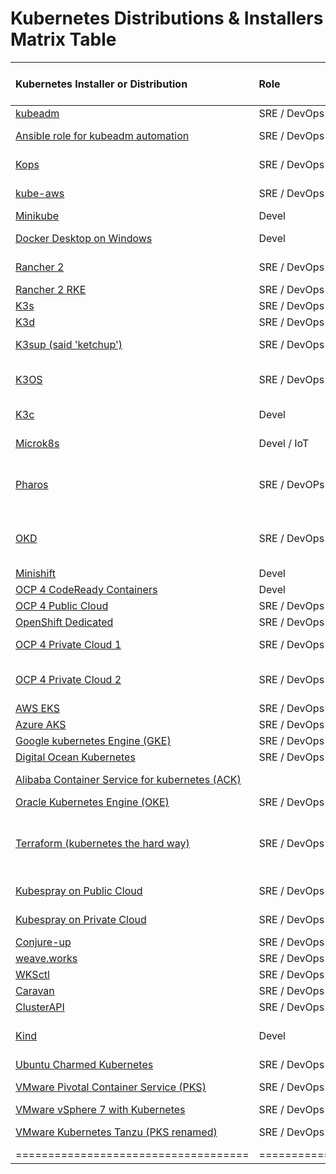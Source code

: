 # Kubernetes Distributions & Installers Matrix Table

|  Kubernetes Installer or Distribution | Role | Ecosystem | Infra Provider | On-Premise | Licence | HA | Standalone | Runs in Docker | Ingress + Storage <br/>included | Automated <br/>Deployment | Details | 
| :--- | :--- | :--- | :--- | :--- | :--- | :--- | :--- | :--- | :--- | :--- | :--- | 
| [kubeadm](https://github.com/kubernetes/kubeadm)| SRE / DevOps | Kubernetes Upstream | Multi platform | Yes | OSS | Yes | No | No | No | No | Official kubernetes deployment tool | 
| [Ansible role for kubeadm automation](https://github.com/geerlingguy/ansible-role-kubernetes) | SRE / DevOps | Kubernetes Upstream | Virtual Machine | Yes | OSS | Yes | Yes | No | Yes (storage?) | No | Ansible role for kubeadm automation |
| [Kops](https://github.com/kubernetes/kops)| SRE / DevOps | Kubernetes Upstream | AWS | No | OSS | Yes | No | No | Yes | Yes | AWS compliant, alpha release <br/>for other providers | 
| [kube-aws](https://kubernetes-incubator.github.io/kube-aws/)| SRE / DevOps | | | | | | | | | | A command-line tool to declaratively manage Kubernetes clusters on AWS|
| [Minikube](https://github.com/kubernetes/minikube)| Devel | Kubernetes Upstream | Dektop Virtual Machine | Yes | OSS | No | Yes | No | No | Yes | Official development environment |
| [Docker Desktop on Windows](https://docs.docker.com/docker-for-windows/#kubernetes)| Devel | Kubernetes Upstream | Desktop Virtual Machine | Yes | OSS | No | Yes | Yes | No | Yes | Development environment available in <br/>Docker Desktop on Windows | 
| [Rancher 2](https://rancher.com/docs/rancher/v2.x/en/)| SRE / DevOps | Multi-cloud kubernetes <br/>management | Virtual Machine | Yes | OSS | Yes | No | No | No | No | Racher is an enterprise kubernetes installer <br/>that competes with OpenShift. | 
| [Rancher 2 RKE](https://rancher.com/products/rke/)| SRE / DevOps | Rancher | Virtual Machine | Yes | OSS | Yes | Yes | Yes | no | no | Rancher 2 that runs in docker containers. | 
| [K3s](https://k3s.io/)| SRE / DevOps / IoT | Rancher | Virtual Machine | Yes | OSS | Yes | Yes | No | Yes | Yes | Basic kubernetes with automated installer. |
| [K3d](https://github.com/rancher/k3d)| SRE / DevOps / IoT | Rancher | Virtual Machine | Yes | OSS | Yes | Yes | Yes | Yes | Yes | k3s that runs in docker containers. | 
| [K3sup (said 'ketchup')](https://github.com/alexellis/k3sup)| SRE / DevOps / IoT | Rancher | Virtual Machine | Yes | OSS | Yes | Yes | No | Yes | Yes | get from zero to KUBECONFIG with k3s on any local or remote VM |
| [K3OS](https://github.com/rancher/k3os)| SRE / DevOps / IoT | Rancher | Virtual Machine | Yes | OSS | Yes | Yes | No | Yes | Yes | Linux distribution designed to remove as much OS maintenance as <br/>possible in a Kubernetes cluster | 
| [K3c](https://github.com/rancher/k3c)| Devel | Rancher | Linux | Yes | OSS | No | Yes | No | No | Yes | Lightweight local container engine for container development (experiment) |
| [Microk8s](https://microk8s.io/)| Devel / IoT | Kubernetes Upstream | Virtual Machine | Yes | OSS | Yes (beta) | Yes | No | Yes | Yes | Ubuntu. It compites with k3s. |
| [Pharos](https://k8spharos.dev/)| SRE / DevOPs / IoT | Kubernetes Upstream | Multi Platform | Yes | OSS | Yes | Yes | No | Yes | Yes | Pharos is a vendor neutral community driven Kubernetes that works on any infrastructure at any scale. It works flawlessly on public clouds, private clouds, hybrid clouds, on-premises, bare metal or at the edge, no problem! | 
| [OKD](https://github.com/okd-community-install)| SRE / DevOps | OpenShift | Virtual Machine | Yes | OSS | Yes | Yes | No | Yes <br/>(okd-community-install) | Yes <br/>(okd-community-install) | okd-community-install is a standalone cluster <br/>of 1 node valid for small projects. | 
| [Minishift](https://www.okd.io/minishift/)| Devel | OpenShift | Desktop Virtual Machine | Yes | OSS | No | Yes | No | No | Yes | OpenShift 3 official development environment. | 
| [OCP 4 CodeReady Containers](https://try.openshift.com)| Devel | OpenShift | Desktop Virtual Machine | Yes | OSS | No | Yes | No | No | Yes | OpenShift 4 official development environment |
| [OCP 4 Public Cloud](https://try.openshift.com)| SRE / DevOps | OpenShift | AWS, GCP, Azure | No | Yes | Yes | No | No | Yes | Yes | OpenShift in Public Cloud | 
| [OpenShift Dedicated](https://try.openshift.com) | SRE / DevOps | OpenShift | AWS | No | Yes | Yes | No | No | Yes | Yes | OpenShift In AWS managed by Red Hat | 
| [OCP 4 Private Cloud 1](https://try.openshift.com)| SRE / DevOps | OpenShift | OpenStack, <br/>Red Hat Virtualization | Yes | Yes | Yes | No | No | Yes | Yes | OpenShift in private cloud with automated <br/>deployment recommeded by Red Hat. | 
| [OCP 4 Private Cloud 2](https://try.openshift.com)| SRE / DevOps | OpenShift | vSphere 6.7 U2, Bare Metal | Yes | Yes | Yes | No | No | Yes | No | OpenShift in private cloud with infra providers <br/>that currently don't support automated <br/>deployments. |
| [AWS EKS](https://aws.amazon.com/en/eks/)| SRE / DevOps | AWS Kubernetes | AWS | No | N/A | Yes | No | No | Yes | Yes | Managed kubernetes by AWS | 
| [Azure AKS](https://azure.microsoft.com/en-en/services/kubernetes-service/)| SRE / DevOps | Azure Kubernetes | Azure | No | N/A | Yes | No | No | Yes | Yes | Managed kubernetes by Azure | 
| [Google kubernetes Engine (GKE)](https://cloud.google.com/kubernetes-engine/)| SRE / DevOps | Google Kubernetes | GCP | No | N/A | Yes | No | No | Yes | Yes | Managed kubernetes by Google Cloud | 
| [Digital Ocean Kubernetes](https://www.digitalocean.com/products/kubernetes/)| SRE / DevOps | Digital Ocean Kubernetes | Digital Ocean | No | N/A | Yes | No | No | Yes | Yes | Managed kubernetes by Digital Ocean Cloud | 
| [Alibaba Container Service for kubernetes (ACK)](https://www.alibabacloud.com/product/kubernetes) | | SRE / DevOps | Alibaba Kubernetes | Alibaba Cloud | No | N/A | Yes | No | No | yes | Yes | Managed kubernetes by Alibaba Cloud |
| [Oracle Kubernetes Engine (OKE)](https://www.oracle.com/cloud/compute/container-engine-kubernetes.html)| SRE / DevOps | Oracle Kubernetes | Oracle Cloud | No | N/A | Yes | No | No | Yes | Yes | Managed kubernetes by Oracle Cloud | 
| [Terraform (kubernetes the hard way)](https://napo.io/posts/kubernetes-the-real-hard-way-on-aws/)| SRE / DevOps | Kubernetes Upstream | AWS EKS, Google GKE, <br/>Azure AKS, Digital Ocean, <br/>Alibaba, Oracle Cloud | No | N/A | Yes | No | No | Yes | No | kubernetes installer compliant with all the major public cloud providers<br/> (the hard way). It does not use the official installers offered by each <br/>cloud provider. | 
| [Kubespray on Public Cloud](https://github.com/kubernetes-sigs/kubespray)| SRE / DevOps | Kubernetes Upstream | AWS, GCE, Azure, <br/>Oracle Cloud (experimental) | Yes | OSS | Yes | Yes | No | Yes | Yes |  | 
| [Kubespray on Private Cloud](https://github.com/kubernetes-sigs/kubespray)| SRE / DevOps | Kubernetes Upstream | OpenStack, vSphere, <br/>Packet (bare metal), or baremetal | Yes | OSS | Yes | Yes | No | Yes | No |  |
| [Conjure-up ](https://conjure-up.io/)| SRE / DevOps | Kubernetes Upstream |  | Yes | OSS | Yes | Yes | No | Yes | Yes |  | 
| [weave.works](https://www.weave.works/)| SRE / DevOps / Devel |  Kubernetes Upstream |  | | |  |  | |  |  |  |
| [WKSctl](https://github.com/weaveworks/wksctl)| SRE / DevOps | Kubernetes Upstream |  | Yes | OSS | Yes | Yes | No | Yes | Yes |  |
| [Caravan](https://engineering.linecorp.com/en/blog/building-large-kubernetes-clusters/)| SRE / DevOps | Kubernetes Upstream |  | Yes | OSS | Yes | Yes | No | Yes | Yes |  |
| [ClusterAPI](https://cluster-api.sigs.k8s.io/)| SRE / DevOps | Kubernetes Upstream |  | Yes | OSS | Yes | No | No | No |  |  | 
| [Kind](https://github.com/kubernetes-sigs/kind)| Devel | Kubernetes Upstream |  | Yes | OSS | No | Yes | Yes | No | Yes | Not designed for production use; it is intended for development and <br/>testing environments. | 
| [Ubuntu Charmed Kubernetes](https://ubuntu.com/kubernetes/features)| SRE / DevOps / Devel |  Kubernetes Upstream |  | | |  |  | |  |  |  |
| [VMware Pivotal Container Service (PKS)](https://pivotal.io/platform/pivotal-container-service)| SRE / DevOps | PKS / Cloud Foundry PaaS <br/>(no kubernetes) | vSphere, multi-cloud, public-cloud | Yes | Yes | Yes | No | No | Yes | Yes | Pivotal Container Service (PKS) adquired by VMware in 2019. <br/>Cloud Foundry PaaS that compites with kubernetes. | 
| [VMware vSphere 7 with Kubernetes](https://www.vmware.com/products/vsphere.html)| SRE / DevOps | VMware Kubernetes | vSphere | Yes | Yes | Yes | No | No | Yes | Yes | VMware's kubernetes | 
| [VMware Kubernetes Tanzu (PKS renamed)](https://cloud.vmware.com/tanzu)| SRE / DevOps | VMware Kubernetes | vSphere, multi-cloud, public-cloud | Yes | Yes | Yes | No | No | Yes | Yes | Embed kubernetes natively into vSphere. Competes with OpenShift. | 
|====================================|==================|======================|==========================|  |  |  |  |  |  |  |=============================================|==============================================================================|

